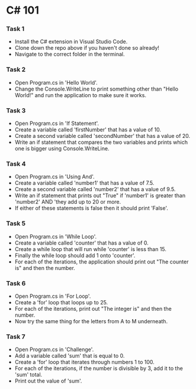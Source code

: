 # C# 101

### Task 1

- Install the C# extension in Visual Studio Code.
- Clone down the repo above if you haven't done so already!
- Navigate to the correct folder in the terminal.

### Task 2

- Open Program.cs in 'Hello World'.
- Change the Console.WriteLine to print something other than "Hello World!" and run the application to make sure it works.

### Task 3

- Open Program.cs in 'If Statement'.
- Create a variable called 'firstNumber' that has a value of 10.
- Create a second variable called 'secondNumber' that has a value of 20.
- Write an if statement that compares the two variables and prints which one is bigger using Console.WriteLine.

### Task 4

- Open Program.cs in 'Using And'.
- Create a variable called 'number1' that has a value of 7.5.
- Create a second variable called 'number2' that has a value of 9.5.
- Write an if statement that prints out "True" if 'number1' is greater than 'number2' AND 'they add up to 20 or more.
- If either of these statements is false then it should print 'False'.

### Task 5

- Open Program.cs in 'While Loop'.
- Create a variable called 'counter' that has a value of 0.
- Create a while loop that will run while 'counter' is less than 15.
- Finally the while loop should add 1 onto 'counter'.
- For each of the iterations, the application should print out "The counter is" and then the number.

### Task 6

- Open Program.cs in 'For Loop'.
- Create a 'for' loop that loops up to 25.
- For each of the iterations, print out "The integer is" and then the number.
- Now try the same thing for the letters from A to M underneath.

### Task 7

- Open Program.cs in 'Challenge'.
- Add a variable called 'sum' that is equal to 0.
- Create a 'for' loop that iterates through numbers 1 to 100.
- For each of the iterations, if the number is divisible by 3, add it to the 'sum' total.
- Print out the value of 'sum'.
